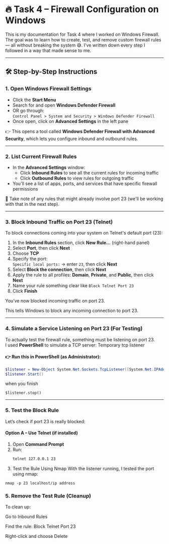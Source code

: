 # 🔥 Task 4 – Firewall Configuration on Windows

This is my documentation for Task 4 where I worked on Windows Firewall. The goal was to learn how to create, test, and remove custom firewall rules
— all without breaking the system 😅. I’ve written down every step I followed in a way that made sense to me.

---

## 🛠️ Step-by-Step Instructions

### 1. Open Windows Firewall Settings

- Click the **Start Menu**
- Search for and open **Windows Defender Firewall**
- OR go through:  
  `Control Panel > System and Security > Windows Defender Firewall`
- Once open, click on **Advanced Settings** in the left pane

👉 This opens a tool called **Windows Defender Firewall with Advanced Security**, which lets you configure inbound and outbound rules.

---

### 2. List Current Firewall Rules

- In the **Advanced Settings** window:
  - Click **Inbound Rules** to see all the current rules for incoming traffic
  - Click **Outbound Rules** to view rules for outgoing traffic
- You'll see a list of apps, ports, and services that have specific firewall permissions

📝 Take note of any rules that might already involve port 23 (we'll be working with that in the next step).

---

### 3. Block Inbound Traffic on Port 23 (Telnet)

To block connections coming into your system on Telnet's default port (23):

1. In the **Inbound Rules** section, click **New Rule…** (right-hand panel)
2. Select **Port**, then click **Next**
3. Choose **TCP**
4. Specify the port:  
   `Specific local ports:` → enter `23`, then click **Next**
5. Select **Block the connection**, then click **Next**
6. Apply the rule to all profiles: **Domain**, **Private**, and **Public**, then click **Next**
7. Name your rule something clear like `Block Telnet Port 23`
8. Click **Finish**

You’ve now blocked incoming traffic on port 23.

This tells Windows to block any incoming connection to port 23.

---

### 4. Simulate a Service Listening on Port 23 (For Testing)

To actually test the firewall rule, something must be listening on port 23.  
I used **PowerShell** to simulate a TCP server:
Temporary tcp listener 

#### 👉 Run this in PowerShell (as Administrator):

```powershell
$listener = New-Object System.Net.Sockets.TcpListener([System.Net.IPAddress]::Any, 23)
$listener.Start()
```
when you finish 

```
$listener.stop()
```
---

### 5. Test the Block Rule

Let’s check if port 23 is really blocked:

#### Option A – Use Telnet (if installed)

1. Open **Command Prompt**
2. Run:
   ```cmd
   telnet 127.0.0.1 23

   
4. Test the Rule Using Nmap
With the listener running, I tested the port using nmap:
```
nmap -p 23 localhost/ip address
```

### 5. Remove the Test Rule (Cleanup)
To clean up:

Go to Inbound Rules

Find the rule: Block Telnet Port 23

Right-click and choose Delete



